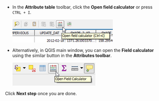 - In the **Attribute table** toolbar, click the **Open field
  calculator** or press `CTRL + I`.

    ![open_field_calculator](open_field_calculator.png)

- Alternatively, in QGIS main window, you can open the **Field
  calculator** using the similar button in the **Attributes toolbar**.

    ![open_field_calculator_2](open_field_calculator_2.png)

Click **Next step** once you are done.